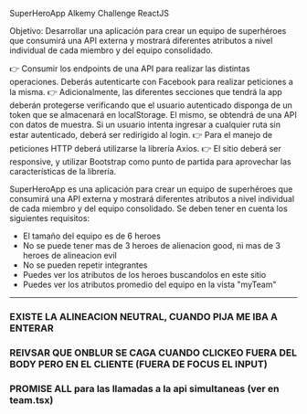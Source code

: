 SuperHeroApp
Alkemy Challenge ReactJS

Objetivo: Desarrollar una aplicación para crear un equipo de superhéroes que consumirá una API externa y mostrará diferentes atributos a nivel individual de cada miembro y del equipo consolidado.

👉 Consumir los endpoints de una API para realizar las distintas operaciones. Deberás autenticarte con Facebook para realizar peticiones a la misma. 👉 Adicionalmente, las diferentes secciones que tendrá la app deberán protegerse verificando que el usuario autenticado disponga de un token que se almacenará en localStorage. El mismo, se obtendrá de una API con datos de muestra. Si un usuario intenta ingresar a cualquier ruta sin estar autenticado, deberá ser redirigido al login. 👉 Para el manejo de peticiones HTTP deberá utilizarse la librería Axios. 👉 El sitio deberá ser responsive, y utilizar Bootstrap como punto de partida para aprovechar las características de la librería.

SuperHeroApp es una aplicación para crear un equipo de superhéroes que consumirá una API externa y mostrará diferentes atributos a nivel individual de cada miembro y del equipo consolidado. Se deben tener en cuenta los siguientes requisitos:

- El tamaño del equipo es de 6 heroes
- No se puede tener mas de 3 heroes de alienacion good, ni mas de 3 heroes de alineacion evil
- No se pueden repetir integrantes
- Puedes ver los atributos de los heroes buscandolos en este sitio
- Puedes ver los atributos promedio del equipo en la vista "myTeam"

---

### EXISTE LA ALINEACION NEUTRAL, CUANDO PIJA ME IBA A ENTERAR

### REIVSAR QUE ONBLUR SE CAGA CUANDO CLICKEO FUERA DEL BODY PERO EN EL CLIENTE (FUERA DE FOCUS EL INPUT)

### PROMISE ALL para las llamadas a la api simultaneas (ver en team.tsx)
